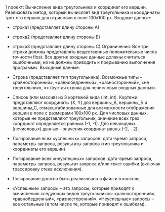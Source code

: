 1 проект: Вычисление вида треугольника и координат его вершин.
Реализовать метод, который вычисляет вид треугольника и координаты
трех его вершин для отрисовки в поле 100х100 px.
Входные данные:
- строка1 (представляет длину стороны А)
- строка2 (представляет длину стороны Б)
- строка3 (представляет длину стороны С)
Ограничения: Все три строки должны представлять вещественные
положительные числа точности float. Все другие входные данные должны
считаться ошибочными, но не должны приводить к прерыванию
выполнения программы.
Выходные данные:
- Строка (представляет тип треугольника). Возможные типы –
«равносторонний», «равнобедренный», «разносторонний», «не
треугольник», «» (пустая строка для нечисловых входных данных).
- Список (или массив) из 3 кортежей вида (int, int). Кортежи представляют
координаты (X, Y) для вершины_А, вершины_Б и вершины_С,
отмасштабированные для возможности отображения вершин в поле с
размерами 100x100 px. Для числовых данных, которые не представляют
треугольник, значение всех трех координат определяется равным (-1, -1).
Для невалидных (нечисловых) данных – значения координат равны (-2, -
2).

- Логирование всех «успешных» запросов: дата-время запроса, параметры
запроса, результаты запроса (тип треугольника и координаты его
вершин).
- Логирование всех «неуспешных» запросов: дата-время запроса, параметры
запроса, результат запроса и/или текст ошибки (включая трассировку
стека исключения).
- Логирование должно быть реализовано в файл и в консоль.
- «Успешные» запросы – это запросы, которые приводят к вычислению
следующих видов треугольников: «равносторонний»,
«равнобедренный», «разносторонний». «Неуспешные» запросы – все
остальные (в том числе те, которые приводят к ошибкам).
